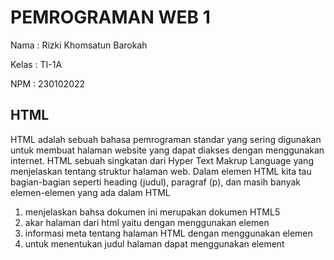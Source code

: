 # PEMROGRAMAN WEB 1
Nama : Rizki Khomsatun Barokah

Kelas : TI-1A

NPM : 230102022    

## HTML
HTML adalah sebuah bahasa pemrograman standar yang sering digunakan untuk membuat halaman website yang dapat diakses dengan menggunakan internet. HTML sebuah singkatan dari Hyper Text Makrup Language yang menjelaskan tentang struktur halaman web. Dalam elemen HTML kita tau bagian-bagian seperti heading (judul), paragraf (p), dan masih banyak elemen-elemen yang ada dalam HTML
1. <!DOCTYPE html> menjelaskan bahsa dokumen ini merupakan dokumen HTML5
2. akar halaman dari html yaitu dengan menggunakan elemen <html>
3. informasi meta tentang halaman HTML dengan menggunakan elemen <head>
4. untuk menentukan judul halaman dapat menggunakan element <title>
5. wadah dokumen atau sebagai tempat untuk semua elemen-elemen dapat di masukkan kedalam <body>
6. elemen yang mendefinisikan sebuah judul yaitu dengan h1 selain menggunakan h2 dapat menggunakan <h2> <h3> <h4> <h5> <h6>
7. elemen yang berfungsi untuk mendefinisikan sebuah paragraf maka dapat menggunakan <p>
![alt text](https://github.com/RizkiKhomsatunBarokah/PWEB1/blob/main/SS%20image/Screenshot%20(431).png?raw=true)
8. kita dapat menambahkan sebuah link ke dalam bagian html dengan menggunakan tag <a>.
9. kita dapat menambahkan gambar secara online maupun offline dengan menggunakan sebuah tag HTML <img> dengan tag <src> sebagai sumber file serta <alt> untuk menuliskan teks alternatif serta di ikuti dengan width dan height.
10. Dalam HTML kita dapat memberikan jeda baris dengan menggunakan sebuah tag yang ada, yaitu dengan menggunakan tag <br>.
11. Kita dapat memodifikasi semua tampilan web HTML dengan menggunakan sebuah tag <style></style> dengan menggunakan tag ini kita dapat mengubah seperti background warna, warna font, ukuran teks, jenis font yang ingin kita gunakan. 
- untuk mengubah background warna kita menggunakan tag <background-color>
- untuk mengubah warna teks kita menggunakan tag <color>
- untuk mengubah ukuran font,kita menggunakan tag <font-size>
- untuk mengubah jenis font, kita menggunakan tag <font-family>
- untuk meratakan tulisan kita, dapat menggunakan tag <text-align>
![alt text](https://github.com/RizkiKhomsatunBarokah/PWEB1/blob/main/SS%20image/Screenshot%20(432).png?raw=true)
12. Di dalam suatu HTML kita juga bisa mengatur teks yang akan ditampilkan sesuai dengan yang kita inginkan. 
- untuk teks yang kita tebalkan, dapat menggunakan tag b
- untuk menandai bahwa itu penting,kita bisa menggunakan tag strong
- untuk membuat style teks yang miring,kita bisa menggunakan tag i
13. dalam HTML kita juga bekerja sama dengan CSS untuk dapat mempermudah dalam pembuatan web. CSS dapat ditambahkan kedalam HTML dengan menggunakan 3 cara, yaitu dengan:
- style atribut di dalam elemen HTML (inline)
- <style></style> di dalam <head> termasuk ke dalam (internal)
- dengan menggunakan <link> untuk menautkan file CSS eksternal (eksternal).
![alt text](https://github.com/RizkiKhomsatunBarokah/PWEB1/blob/main/SS%20image/Screenshot%20(433).png?raw=true)
14. Dalam HTML kta juga bisa membuat sebuah tabel dengan perintah tag table dengan tr sebagai baris dan td sebagai data tabel serta tag th sebagai header dari tabel tersebut. kita juga bisa membuat border tabel dengan menggunakan tag border serta menyatukan beberapa baris atau kolom dengan menggunakan tag colspan atau rowspan
15. kita dapat membuat list dengan menggunakan tag HTML. tag list dalam sebuah HTML di bagi menjadi 2, yaitu list ordered dan list unordered. 
- list unordered yaitu list yang tidak berurutan, dapat menggunakan tag <li>
- List ordered, yaitu List yang berututan, untuk menuliskan sesuatu dengan ordered makan bisa menggunakan tag <ol> di ikuti dengan <li> 
![alt text](https://github.com/RizkiKhomsatunBarokah/PWEB1/blob/main/SS%20image/Screenshot%20(434).png?raw=true)
16. atribut Class juga digunakan dalam bahasa pemrograman HTML untuk menunjuk ke nama dalam style sheet. 
- atribut id dapat menentukan id unik untuk elemen HTML yang berfungsi untuk menunjuk ke gaya tertentu dalam sebuah style sheet. 
17. sebuah tag yang berisi pernyataan skrip atau menunjuk ke file skrip eksternal. 


## CSS
CSS adalah sebuah singkatan dari Cascading Style Sheets yang mempunyai arti sebuah bahasa pemrograman yang digunakan untuk menentukan bagaimana dokumen dan website disajikan kepada pengguna. CSS menjelaskan bagaimana elemen HTML harus ditampilkan. 
1. selector CSS. digunakan untuk menemukan elemen HTML. dibagi menjadi beberapa bagian,yaitu:
- Selector sederhana digunakan berdasarkan nama, id, Kelas
- penyeleksi Kombinator berdasarkan hubungan tertentu diantara elemen
- selector kelas semu berdasarkan pada keadaan-keadaan tertentu 
- selector elemen semu memilih dan memberikan gaya pada elemen
- selector atribut berdasarkan atribut atau nilai-nilai atribut.
![alt text](https://github.com/RizkiKhomsatunBarokah/PWEB1/blob/main/SS%20image/Screenshot%20(435).png?raw=true)
2. Sama dengan HTML, CSS juga bisa mengubah warna font maupun warna background. 
3. border style pada CSS juga menentukan jenis batas yang akan ditampilkan 
- dotted menampilkan batas titik-titik.
- dashed menampilkan batas putus-putus.
- solid menampilkan batas yang solid.
- double manmpilkan batas yang ganda.
- hidden perbatasan tersembunyi.
- none tidak menampilkan apapun.
dan masih banyak lagi jenis-jenis border dalam CSS.
![alt text](https://github.com/RizkiKhomsatunBarokah/PWEB1/blob/main/SS%20image/Screenshot%20(437).png?raw=true)
4. Margin pada CSS berfungsi untuk menciptakan ruang disekitar elemen, di luar batas yang ditentukan. elemen dalam margin memiliki nilai :
- auto (browser akan menghitung margin secara otomatis).
- lenght (margin ditentukan dalam px, pt, cm).
- % (menentukan margin dalam % lebar elemen).
- inherit (menentukan sebuah margin haris diwarisi dari elemen induk).
5. height dan width juga digunakan dalam CSS untuk mengatur tinggi serta lebar suatu elemen. 
6. box kotak dalam CSS digunakan ketika berbicara tentang suatu desain dan tata letak. 
- content adalah isi kotak, tempat sebuah teks dan gambar muncul.
- padding berfungsi untuk menghapus area disekitar konten.
- border adalah perbatasan yang mengelilingi padding serta konten.
- margin berfungsi untuk membersihkan area diluar perbatasan. 
7. Dalam CSS juga terdapat element untuk merubah atau menentukan warna teks serta background teks.
8. Dalam sebuah CSS kita dapat dengan mudah menambahkan sebuah icon ke dalam web sesuai yang kita inginkan. kita bisa menambahkan sebuah ikon dengan mudah ke dalam pemrograman dengan perpustakaan ikon seperti font awesome. 
9. style tautan yang ada dalam CSS bergantung pada statusnya. beberapa macamnya yaitu :
- a:link (untuk sebuah tautan normal yang belum dikunjungi).
- a:visited (untuk tautan yang telah dikunjungi pengguna).
- a:hover (untuk tautan saat pengguna mengarahkan mouse ke atasnya).
- a:active (untuk sebuah tautan saat diklik).
10. penggunaan List dalam bahasa CSS masih menggunakan ul ataupun ol tetapi ada yang membedakanya yaitu dengan menggunakan list-style-type.
11. properti indeks-Z berfungsi menentukan urutan tumpukan suatu elemen agar tidak terjadi tumpang tindih dengan elemen yang lainnya. 
12. sebuah CSS memiliki properti untuk menentukan atau memotong sebuah konten ataupun mengatasinya dengan menambahkan scrollbar,yaitu dengan menggunakan overflow. beberapa macam overflow yang ada, yaitu :
- visible (merupakan sebuah bawaan yang dimana overflow tidak terpotong tetapi konten yang kita maksudkan ditampilkan diluar kotak).
- hidden (overflow terpotong dan konten yang berada di luar kotak tidak akan ditampilkan).
- scroll (overflow yang terpotong akan ditambahkan scrollbar untuk melihat konten lainnya).
- auto (mirip dengan scroll tetapi di dalam auto ini menambahkan sebuah scrollbar jika benar-benar dibutuhkan).
![alt text](https://github.com/RizkiKhomsatunBarokah/PWEB1/blob/main/SS%20image/Screenshot%20(438).png?raw=true)
13. kombinator dalam CSS berfungsi untuk menjelaskan hubungan antara penyeleksi. ada 4 jenis kombinator, yaitu:
- descendent selector (space).
- child selector (>).
- adjacent sibling selector (+).
- general sibling selector (~).
14. CSS attribute selector digunakan untuk memilih elemen dengan atribut tertentu.
15. automatich Numbering with counters dalam CSS berfungsi pada nilai variabel. nilai variabel dapat ditambah dengan menggunakan aturan Css itu sendiri. 
- counter-riset (berfungsi untuk membuat ataupun mengatur ulang counter).
- counter-increment (berfungsi untuk menambahkan penghitung).
- content (berfungsi untuk menyisipkan konten yang dihasilkan).
- counter() atau counters() berfungsi untuk menambahkan nilai penghitung ke dalam suatu elemen.

## JAVASCRIPT
Javascript adalah sebuah bahasa pemrograman yang digunakan developer untuk membuat halaman web yang interaktif.
1. Javascript Values. di dalam Javascript sintaks dapat mendefinisikan 2 jenis nilai, yaitu:
- fixed Values.
- variabel values.
2. Javascript variabel. dapat di deklarasikan dengan 4 macam, yaitu :
- Automatically
- Using var.
- using let.
- Using Const. 
3. Javascript Arithmetic. beberapa tanda dalam aritmatika:
- penjumalahn (+).
- pengurangan (-).
- perkalian (*).
- pembagian (/).
- modulus (%).
- kenaikan (++).
- mengurangi angka (--).
- eksponensial (**) menaikan operan pertama ke pangkat operan kedua. 
![alt text](https://github.com/RizkiKhomsatunBarokah/PWEB1/blob/main/SS%20image/Screenshot%20(439).png?raw=true)
4. Javascript Assigment.
  
![alt text](https://github.com/RizkiKhomsatunBarokah/PWEB1/blob/main/SS%20image/Screenshot%20(430).png?raw=true)

5. Javascript Data Type. Javascript memiliki beberapa data type, yaitu:
- string
- number. 
- bigint.
- boolean.
- undefined. 
- null. 
- symbol.
- object.
dan object data type:
- an object 
- an array.
- a date. 
6. Javascript Function sintaks. function dalam Javascriptdidefinisikan dengan:
function name (parameter1, parameter2). 
pemanggilan function dilakukan ketika ada sesuatu yang memanggilnya. 
- Saat suatu peristiwa terjadi
- ketika dipanggil dari kode Javascript
- secara otomatis. 
![alt text](https://github.com/RizkiKhomsatunBarokah/PWEB1/blob/main/SS%20image/Screenshot%20(440).png?raw=true)
7. String dalam Javascript. string berguna untuk menyimpan teks dan ditulis menggunakan tanda kutip. string yang dibuat dengan tanda kutip tunggal atau ganda memiliki fungsi yang sama, tidak ada sebuah perbedaan antara keduanya. 
![alt text](https://github.com/RizkiKhomsatunBarokah/PWEB1/blob/main/SS%20image/Screenshot%20(441).png?raw=true)
8. array dalam Javascript berfungsi untuk menampung banyak nilai dalam sebuah nama yang sama atau dalam satu nama array. 
9. Math dalam Javascript tidak memiliki konstruktor dan bersifat statis. semua metode dan properti dapat digunakan tanpa membuat objek math telebih dahulu. 
10. Loop dalam Javascriptatau disebut dengan perulangan berfungsi untuk menjalankan kode yang berulang kali,setiap kali dengan nilai berbeda. 
![alt text](https://github.com/RizkiKhomsatunBarokah/PWEB1/blob/main/SS%20image/Screenshot%20(442).png?raw=true)
